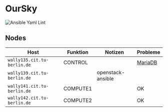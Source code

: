 # OurSky

![Ansible Yaml Lint](https://github.com/verteilte-systeme-projekt/OurSky/workflows/Ansible%20Yaml%20Lint/badge.svg?branch=master)

## Nodes

| Host                        | Funktion | Notizen           | Probleme                              |
|-----------------------------|----------|-------------------|---------------------------------------|
| `wally135.cit.tu-berlin.de` | CONTROL  |                   | [MariaDB](https://github.com/verteilte-systeme-projekt/OurSky/issues/68)  |
| `wally139.cit.tu-berlin.de` |          | openstack-ansible |                                       |
| `wally141.cit.tu-berlin.de` | COMPUTE1 |                   | OK                                    |
| `wally142.cit.tu-berlin.de` | COMPUTE2 |                   | OK                                    |
